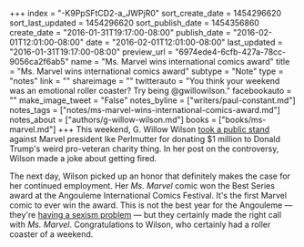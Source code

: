 +++
index = "-K9PpSFtCD2-a_JWPjR0"
sort_create_date = 1454296620
sort_last_updated = 1454296620
sort_publish_date = 1454356860
create_date = "2016-01-31T19:17:00-08:00"
publish_date = "2016-02-01T12:01:00-08:00"
date = "2016-02-01T12:01:00-08:00"
last_updated = "2016-01-31T19:17:00-08:00"
preview_url = "6974ede4-6cfb-427a-78cc-9056ca2f6ab5"
name = "Ms. Marvel wins international comics award"
title = "Ms. Marvel wins international comics award"
subtype = "Note"
type = "notes"
link = ""
shareimage = ""
twitterauto = "You think your weekend was an emotional roller coaster? Try being @gwillowilson."
facebookauto = ""
make_image_tweet = "False"
notes_byline = ["writers/paul-constant.md"]
notes_tags = ["notes/ms-marvel-wins-international-comics-award.md"]
notes_about = ["authors/g-willow-wilson.md"]
books = ["books/ms-marvel.md"]
+++
This weekend, G. Willow Wilson [took a public stand](http://seattlereviewofbooks.com/notes/2016/01/30/g-willow-wilson-on-commercial-art-ethics-and-donald-trump/) against Marvel president Ike Perlmutter for donating $1 million to Donald Trump's weird pro-veteran charity thing. In her post on the controversy, Wilson made a joke about getting fired. 

The next day, Wilson picked up an honor that definitely makes the case for her continued employment. Her *Ms. Marvel* comic won the Best Series award at the Angouleme International Comics Festival. It's the first Marvel comic to ever win the award. This is not the best year for the Angouleme — they're [having a sexism problem](http://seattlereviewofbooks.com/notes/2016/01/06/fantagraphics-author-withdraws-name-from-sexist-award-long-list/) — but they certainly made the right call with *Ms. Marvel*. Congratulations to Wilson, who certainly had a roller coaster of a weekend.
